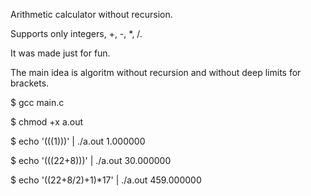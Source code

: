 Arithmetic calculator without recursion.

Supports only integers, +, -, *, /.

It was made just for fun. 

The main idea is algoritm without recursion and without deep limits for brackets.

$ gcc main.c

$ chmod +x a.out

$ echo '(((1)))' | ./a.out
1.000000

$ echo '(((22+8)))' | ./a.out
30.000000

$ echo '((22+8/2)+1)*17' | ./a.out 
459.000000

